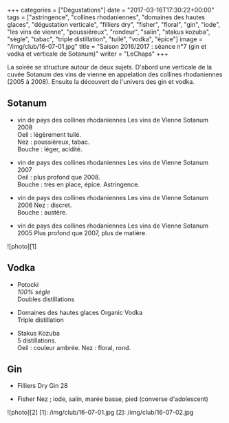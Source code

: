 +++
categories = ["Dégustations"]
date = "2017-03-16T17:30:22+00:00"
tags = ["astringence", "collines rhodaniennes", "domaines des hautes glaces", "dégustation verticale", "filliers dry", "fisher", "floral", "gin", "iode", "les vins de vienne", "poussiéreux", "rondeur", "salin", "stakus kozuba", "sègle", "tabac", "triple distillation", "tuilé", "vodka", "épice"] 
image = "/img/club/16-07-01.jpg"
title = "Saison 2016/2017 : séance n°7 (gin et vodka et verticale de Sotanum)"
writer = "LeChaps"
+++

La soirée se structure autour de deux sujets. D'abord une verticale de la cuvée Sotanum des vins de vienne en appelation des collines rhodaniennes (2005 à 2008). Ensuite la découvert de l'univers des gin et vodka.

## Sotanum

* vin de pays des collines rhodaniennes Les vins de Vienne Sotanum 2008  
Oeil : légèrement tuilé.  
Nez : poussiéreux, tabac.  
Bouche : léger, acidité.

* vin de pays des collines rhodaniennes Les vins de Vienne Sotanum 2007 <i class="fa fa-plus-circle"></i>  
Oeil : plus profond que 2008.  
Bouche : très en place, épice. Astringence.

* vin de pays des collines rhodaniennes Les vins de Vienne Sotanum 2006
Nez : discret.  
Bouche : austère.

* vin de pays des collines rhodaniennes Les vins de Vienne Sotanum 2005
Plus profond que 2007, plus de matière.

![photo][1]

## Vodka

* Potocki  
_100% sègle_  
Doubles distillations

* Domaines des hautes glaces Organic Vodka  
Triple distillation

* Stakus Kozuba <i class="fa fa-plus-circle"></i> <i class="fa fa-plus-circle"></i>  
5 distillations.  
Oeil : couleur ambrée.
Nez : floral, rond.

## Gin

* Filliers Dry Gin 28

* Fisher
Nez ; iode, salin, marée basse, pied (converse d'adolescent)

![photo][2]
[1]: /img/club/16-07-01.jpg
[2]: /img/club/16-07-02.jpg

